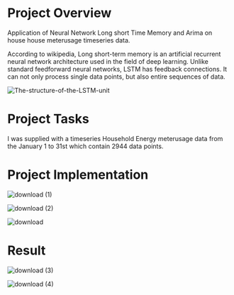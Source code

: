 # Project Overview
Application of Neural Network Long short Time Memory and Arima on house house meterusage timeseries data.

According to wikipedia, Long short-term memory is an artificial recurrent neural network architecture used in the field of deep learning. Unlike standard feedforward neural networks, LSTM has feedback connections. It can not only process single data points, but also entire sequences of data.

![The-structure-of-the-LSTM-unit](https://user-images.githubusercontent.com/50584494/89687062-c618de00-d8ff-11ea-88c4-23c925e5a035.png)

# Project Tasks
I was supplied with a timeseries Household Energy meterusage data from the January 1 to 31st which contain 2944 data points. 


# Project Implementation
![download (1)](https://user-images.githubusercontent.com/50584494/89686230-4cccbb80-d8fe-11ea-9a30-56d5b3a0cb62.png)

![download (2)](https://user-images.githubusercontent.com/50584494/89686233-4d655200-d8fe-11ea-8af1-e3151ffd67ba.png)

![download](https://user-images.githubusercontent.com/50584494/89686234-4dfde880-d8fe-11ea-997c-10c97bb58e23.png)

# Result
![download (3)](https://user-images.githubusercontent.com/50584494/89692188-51e43780-d90b-11ea-86c8-16e72135cc99.png)

![download (4)](https://user-images.githubusercontent.com/50584494/89692191-527cce00-d90b-11ea-8a08-1cf56ceaef44.png)

